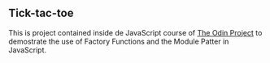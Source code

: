 ## Tick-tac-toe

This is project contained inside de JavaScript course of [The Odin Project](https://www.theodinproject.com/lessons/node-path-javascript-tic-tac-toe) to demostrate the use of Factory Functions and the Module Patter in JavaScript.